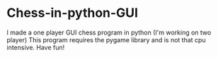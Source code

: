 # Chess-in-python-GUI
I made a one player GUI chess program in python (I'm working on two player)
This program requires the pygame library and is not that cpu intensive.
Have fun!
